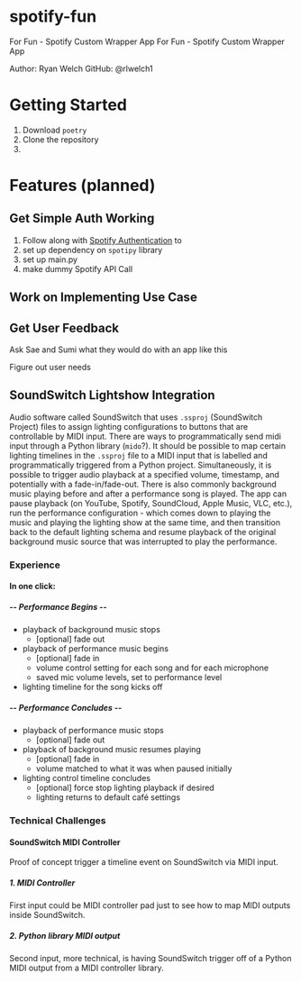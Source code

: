 # spotify-fun
For Fun - Spotify Custom Wrapper App
For Fun - Spotify Custom Wrapper App

Author: Ryan Welch
GitHub: @rlwelch1

# Getting Started
1. Download `poetry`
2. Clone the repository
3. 

# Features (planned)

## Get Simple Auth Working

1. Follow along with [Spotify Authentication](auth/implement_auth.txt) to 
2. set up dependency on `spotipy` library
3. set up main.py
4. make dummy Spotify API Call

## Work on Implementing Use Case


## Get User Feedback
Ask Sae and Sumi what they would do with an app like this

Figure out user needs



## SoundSwitch Lightshow Integration
Audio software called SoundSwitch that uses `.ssproj` (SoundSwitch Project) files to assign lighting configurations to buttons that are controllable by MIDI input.  There are ways to programmatically send midi input through a Python library (`mido`?).  It should be possible to map certain lighting timelines in the `.ssproj` file to a MIDI input that is labelled and programmatically triggered from a Python project.  Simultaneously, it is possible to trigger audio playback at a specified volume, timestamp, and potentially with a fade-in/fade-out.  There is also commonly background music playing before and after a performance song is played.  The app can pause playback (on YouTube, Spotify, SoundCloud, Apple Music, VLC, etc.), run the performance configuration - which comes down to playing the music and playing the lighting show at the same time, and then transition back to the default lighting schema and resume playback of the original background music source that was interrupted to play the performance.

### Experience
#### In one click:

##### -- Performance Begins --

- playback of background music stops
    - [optional] fade out
- playback of performance music begins
    - [optional] fade in
    - volume control setting for each song and for each microphone
    - saved mic volume levels, set to performance level
- lighting timeline for the song kicks off

##### -- Performance Concludes --

- playback of performance music stops
    - [optional] fade out
- playback of background music resumes playing
    - [optional] fade in
    - volume matched to what it was when paused initially
- lighting control timeline concludes
    - [optional] force stop lighting playback if desired
    - lighting returns to default café settings


### Technical Challenges
#### SoundSwitch MIDI Controller
Proof of concept trigger a timeline event on SoundSwitch via MIDI input.
##### 1. MIDI Controller
First input could be MIDI controller pad just to see how to map MIDI outputs inside SoundSwitch.
##### 2. Python library MIDI output
Second input, more technical, is having SoundSwitch trigger off of a Python MIDI output from a MIDI controller library.


